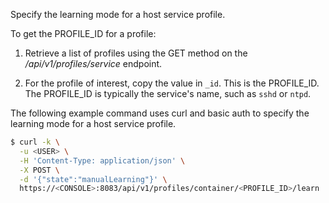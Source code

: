 Specify the learning mode for a host service profile.

To get the PROFILE_ID for a profile:

1. Retrieve a list of profiles using the GET method on the */api/v1/profiles/service* endpoint.

2. For the profile of interest, copy the value in `_id`.
This is the PROFILE_ID.
The PROFILE_ID is typically the service's name, such as `sshd` or `ntpd`.

The following example command uses curl and basic auth to specify the learning mode for a host service profile.

```bash
$ curl -k \
  -u <USER> \
  -H 'Content-Type: application/json' \
  -X POST \
  -d '{"state":"manualLearning"}' \
  https://<CONSOLE>:8083/api/v1/profiles/container/<PROFILE_ID>/learn
```
